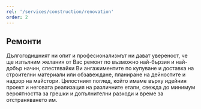 ```yaml
---
rel: '/services/construction/renovation'
order: 2
---
```

## **Ремонти**
Дългогодишният ни опит и професионализмът ни дават увереност, че ще изпълним желания от Вас ремонт по възможно най-бързия и най-добър начин, спестявайки Ви ангажиментите по купуване и доставка на строителни материали или обзавеждане, планиране на дейностите и надзор на майстори. Цялостният поглед, който имаме върху идейния проект и неговата реализация на различните етапи, свежда до минимум вероятността за грешки и допълнителни разходи и време за отстраняването им.